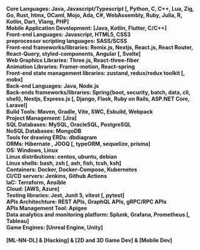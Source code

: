 **Core Languages: Java, Javascript/Typescript [, Python, C, C++, Lua, Zig, Go, Rust, htmx, OCaml, Mojo, Ada, C#, WebAssembly, Ruby, Julia, R, Kotlin, Dart, Vlang, PHP]**\
**Mobile Application Development: [Java, Kotlin, Flutter, C/C++]**\
**Front-end Languages: Javascript, HTML5, CSS3**\
**preprocessor scripting languages: SASS/SCSS**\
**Front-end frameworks/libraries:  Remix.js, Nextjs, React.js, React Router, React-Query, styled-components, Angular [, Svelte]**\
**Web Graphics Libraries: Three.js, React-three-fiber**\
**Animation Libraries: Framer-motion, React-spring**\
**Front-end state management libraries: zustand, redux/redux toolkit [, mobx]**\
**Back-end Languages: Java, Node.js**\
**Back-ends frameworks/libraries: Spring{boot, security, batch, data, cli, shell}, Nestjs, Express.js [, Django, Flask, Ruby on Rails, ASP.NET Core, Laravel]**\
**Build Tools: Maven, Gradle, Vite, SWC, Esbuild, Webpack**\
**Project Management: [Jira]**\
**SQL Databases: MySQL, OracleSQL, PostgreSQL**\
**NoSQL Databases: MongoDB**\
**Tools for drawing ERDs: dbdiagram**\
**ORMs: Hibernate , JOOQ [, typeORM, sequelize, prisma]**\
**OS: Windows, Linux**\
**Linux distributions: centos, ubuntu, debian**\
**Linux shells: bash, zsh [, ash, fish, tcsh, ksh]**\
**Containers: Docker, Docker-Compose, Kubernetes**\
**CI/CD servers: Jenkins, Github Actions**\
**IaC: Terraform, Ansible**\
**Cloud: [AWS, Azure]**\
**Testing libraries: Jest, Junit 5, vitest [, pytest]**\
**APIs Architechture: REST APIs, GraphQL APIs, gRPC/RPC APIs**\
**APIs Management Tool: Apigee**\
**Data analytics and monitoring platform: Splunk, Grafana, Prometheus [, Tableau]**\
**Game Engines: [Unreal Engine, Unity]**\
\
**[ML-NN-DL] & [Hacking] & [2D and 3D Game Dev] & [Mobile Dev]**

<!---
tariq-almalki/tariq-almalki is a ✨ special ✨ repository because its `README.md` (this file) appears on your GitHub profile.
You can click the Preview link to take a look at your changes.
--->
